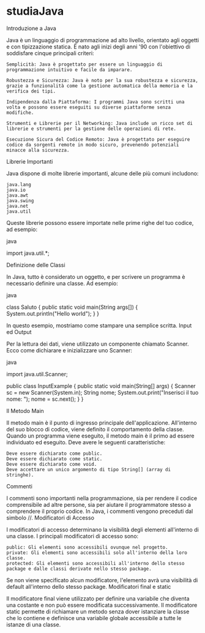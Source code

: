 # studiaJava

Introduzione a Java

Java è un linguaggio di programmazione ad alto livello, orientato agli oggetti e con tipizzazione statica. È nato agli inizi degli anni '90 con l'obiettivo di soddisfare cinque principali criteri:

    Semplicità: Java è progettato per essere un linguaggio di programmazione intuitivo e facile da imparare.

    Robustezza e Sicurezza: Java è noto per la sua robustezza e sicurezza, grazie a funzionalità come la gestione automatica della memoria e la verifica dei tipi.

    Indipendenza dalla Piattaforma: I programmi Java sono scritti una volta e possono essere eseguiti su diverse piattaforme senza modifiche.

    Strumenti e Librerie per il Networking: Java include un ricco set di librerie e strumenti per la gestione delle operazioni di rete.

    Esecuzione Sicura del Codice Remoto: Java è progettato per eseguire codice da sorgenti remote in modo sicuro, prevenendo potenziali minacce alla sicurezza.

Librerie Importanti

Java dispone di molte librerie importanti, alcune delle più comuni includono:

    java.lang
    java.io
    java.awt
    java.swing
    java.net
    java.util

Queste librerie possono essere importate nelle prime righe del tuo codice, ad esempio:

java

import java.util.*;

Definizione delle Classi

In Java, tutto è considerato un oggetto, e per scrivere un programma è necessario definire una classe. Ad esempio:

java

class Saluto {
    public static void main(String args[]) {
        System.out.println("Hello world");
    }
}

In questo esempio, mostriamo come stampare una semplice scritta.
Input ed Output

Per la lettura dei dati, viene utilizzato un componente chiamato Scanner. Ecco come dichiarare e inizializzare uno Scanner:

java

import java.util.Scanner;

public class InputExample {
    public static void main(String[] args) {
        Scanner sc = new Scanner(System.in);
        String nome;
        System.out.print("Inserisci il tuo nome: ");
        nome = sc.next();
    }
}

Il Metodo Main

Il metodo main è il punto di ingresso principale dell'applicazione. All'interno del suo blocco di codice, viene definito il comportamento della classe. Quando un programma viene eseguito, il metodo main è il primo ad essere individuato ed eseguito. Deve avere le seguenti caratteristiche:

    Deve essere dichiarato come public.
    Deve essere dichiarato come static.
    Deve essere dichiarato come void.
    Deve accettare un unico argomento di tipo String[] (array di stringhe).

Commenti

I commenti sono importanti nella programmazione, sia per rendere il codice comprensibile ad altre persone, sia per aiutare il programmatore stesso a comprendere il proprio codice. In Java, i commenti vengono preceduti dal simbolo //.
Modificatori di Accesso

I modificatori di accesso determinano la visibilità degli elementi all'interno di una classe. I principali modificatori di accesso sono:

    public: Gli elementi sono accessibili ovunque nel progetto.
    private: Gli elementi sono accessibili solo all'interno della loro classe.
    protected: Gli elementi sono accessibili all'interno dello stesso package e dalle classi derivate nello stesso package.

Se non viene specificato alcun modificatore, l'elemento avrà una visibilità di default all'interno dello stesso package.
Modificatori final e static

Il modificatore final viene utilizzato per definire una variabile che diventa una costante e non può essere modificata successivamente. Il modificatore static permette di richiamare un metodo senza dover istanziare la classe che lo contiene e definisce una variabile globale accessibile a tutte le istanze di una classe.
